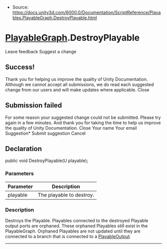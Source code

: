 * Source: https://docs.unity3d.com/6000.0/Documentation/ScriptReference/Playables.PlayableGraph.DestroyPlayable.html

#  [PlayableGraph](https://docs.unity3d.com/6000.0/Documentation/ScriptReference/Playables.PlayableGraph.html).DestroyPlayable
Leave feedback
Suggest a change
## Success!
Thank you for helping us improve the quality of Unity Documentation. Although we cannot accept all submissions, we do read each suggested change from our users and will make updates where applicable.
Close
## Submission failed
For some reason your suggested change could not be submitted. Please <a>try again</a> in a few minutes. And thank you for taking the time to help us improve the quality of Unity Documentation.
Close
Your name Your email Suggestion* Submit suggestion
Cancel
## Declaration
public void DestroyPlayable(U playable); 
### Parameters
Parameter | Description  
---|---  
playable | The playable to destroy.  
### Description
Destroys the Playable.
Playables connected to the destroyed Playable output ports are orphaned. These orphaned Playables still exist in the PlayableGraph. Orphaned Playables are not updated until they are connected to a branch that is connected to a [PlayableOutput](https://docs.unity3d.com/6000.0/Documentation/ScriptReference/Playables.PlayableOutput.html).
* * *

